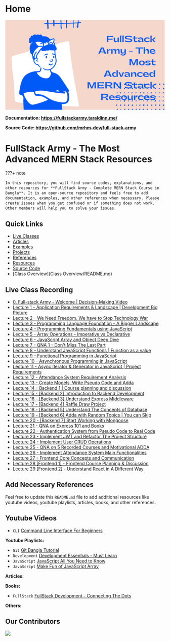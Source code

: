 # Home
<img src='./assets/fullstack.png' alt='FullStack Army The Most Advanced MERN Stack Resources.png'/>

**Documentation: https://fullstackarmy.taraldinn.me/**

**Source Code: https://github.com/mrhm-dev/full-stack-army**

# FullStack Army - The Most Advanced MERN Stack Resources


???+ note

    In this repository, you will find source codes, explanations, and other resources for **FullStack Army - Complete MERN Stack Course in Bangla**. It is an open-source repository and feels free to add documentation, examples, and other references when necessary. Please create issues when you get confused or if something does not work. Other members will help you to solve your issues.


## Quick Links

- [Live Classes](live-classes/README.md)
- [Articles](articles/README.md)
- [Examples](examples/README.md)
- [Projects](projects/README.md)
- [References](references/README.md)
- [Resources](resources/README.md)
- [Source Code](src/README.md)
- [Class Overview](Class Overview/README.md)




## Live Class Recording


- [0. Full-stack Army - Welcome | Decision-Making Video](https://www.youtube.com/watch?v=ewBBT6Iph0M&t=784s)
- [Lecture 1 - Application Requirements & Landscape | Development Big Picture](https://youtu.be/AnD2KuKNsxE)
- [Lecture 2 - We Need Freedom, We have to Stop Technology War](https://youtu.be/9ltapy7kK5w)
- [Lecture 3 - Programming Language Foundation - A Bigger Landscape](https://youtu.be/1LWq-OdB7jY)
- [Lecture 4 - Programming Fundamentals using JavaScript](https://youtu.be/tAkUXTvm-xo)
- [Lecture 5 - Array Operations - Imperative vs Declarative](https://youtu.be/LADJO7KniNY)
- [Lecture 6 - JavaScript Array and Object Deep Dive](https://youtu.be/Mr5rksCjybA)
- [Lecture 7 - QNA 1 - Don't Miss The Last Part](https://youtu.be/TAa7gSbPVis)
- [Lecture 8 - Understand JavaScript Functions | Function as a value](https://youtu.be/lctjTl1ftdw)
- [Lecture 9 - Functional Programming in JavaScript](https://youtu.be/wMy2IZ12mxM)
- [Lecture 10 - Asynchronous Programming in JavaScript](https://youtu.be/OCkxS7W3gwU)
- [Lecture 11 - Async Iterator & Generator in JavaScript | Project Requirements](https://youtu.be/phzeyHwoIrQ)
- [Lecture 12 - Attendance System Requirement Analysis](https://youtu.be/Gsj7uU_7Um4)
- [Lecture 13 - Create Models, Write Pseudo Code and Adda](https://youtu.be/BfGOYh9Fdwg)
- [Lecture 14 - Backend 1 | Course planning and discussion](https://youtu.be/QBTOAGGgehA)
- [Lecture 15 - [Backend 2] Introduction to Backend Development](https://youtu.be/Mc6UEF957hU)
- [Lecture 16 - [Backend 3] Understand Express Middleware](https://youtu.be/kXeNJJ4mQ7w)
- [Lecture 17 - [Backend 4] Raffle Draw Project](https://youtu.be/4D2DIu8bhqU)
- [Lecture 18 - [Backend 5] Understand The Concepts of Database](https://youtu.be/SyKO3oZLz00)
- [Lecture 19 - [Backend 6] Adda with Random Topics | You can Skip](https://youtu.be/mqq5VgRMIho)
- [Lecture 20 - [Backend 7] Start Working with Mongoose](https://youtu.be/y5Rism0fEqE)
- [Lecture 21 - QNA on Express 101 and Books](https://youtu.be/krI6QUCGHY4)
- [Lecture 22 - Authentication System from Pseudo Code to Real Code](https://youtu.be/0gl4grplEcI)
- [Lecture 23 - Implement JWT and Refactor The Project Structure](https://youtu.be/D5A5BSGQVBU)
- [Lecture 24 - Implement User CRUD Operations](https://youtu.be/xr0sKPvAipQ)
- [Lecture 25 - QNA on 5 Recorded Courses and Motivational ADDA](https://youtu.be/KseSdSmvvuM)
- [Lecture 26 - Implement Attendance System Main Functionalities](https://youtu.be/A5S7mWxqs2s)
- [Lecture 27 - Frontend Core Concepts and Communication](https://youtu.be/0T7YagglhFY)
- [Lecture 28 [Frontend 1] - Frontend Course Planning & Discussion](https://youtu.be/FppAFtsxICk)
- [Lecture 29 [Frontend 2] - Understand React in A Different Way](https://youtu.be/vmw-sSTFwAk)



## Add Necessary References

Feel free to update this `README.md` file to add additional resources like youtube videos, youtube playlists, articles, books, and other references.

## Youtube Videos

- `CLI` [Command Line Interface For Beginners](https://youtu.be/xF6t9h8iD6I)

**Youtube Playlists:**

- `Git` [Git Bangla Tutorial](https://www.youtube.com/playlist?list=PL_XxuZqN0xVDDw5eyzuRDXBzgdnW7UpDF)
- `Development` [Development Essentials - Must Learn](https://www.youtube.com/playlist?list=PL_XxuZqN0xVAebtxbmfZUaq69AS3ST4RZ)
- `JavaScript` [JavaScript All You Need to Know](https://www.youtube.com/playlist?list=PL_XxuZqN0xVAu_dWUVFbscqZdTzE8t6Z1)
- `JavaScript` [Make Fun of JavaScript Array](https://www.youtube.com/playlist?list=PL_XxuZqN0xVDr08QgQHljCecWtA4jBLnS)

**Articles:**

**Books:**

- `FullStack` [FullStack Development - Connecting The Dots](https://www.rokomari.com/book/211527/fullstack-development)

**Others:**

## Our Contributors

<a href="https://github.com/mrhm-dev/full-stack-army/graphs/contributors">
<img src="https://contrib.rocks/image?repo=mrhm-dev/full-stack-army" />
</a>
